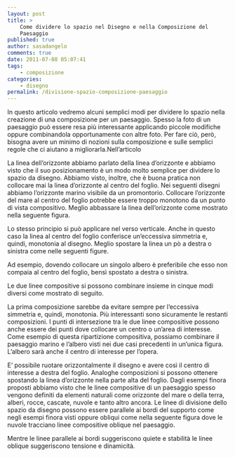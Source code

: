 ```yaml
---
layout: post
title: >
    Come dividere lo spazio nel Disegno e nella Composizione del
    Paesaggio
published: true
author: sasadangelo
comments: true
date: 2011-07-08 05:07:41
tags:
    - composizione
categories:
    - disegno
permalink: /divisione-spazio-composizione-paesaggio
---
```




  In questo articolo vedremo alcuni semplici modi per dividere lo spazio nella creazione di una composizione per un paesaggio. Spesso la foto di un paesaggio può essere resa più interessante applicando piccole modifiche oppure combinandola opportunamente con altre foto. Per fare ciò, però, bisogna avere un minimo di nozioni sulla composizione e sulle semplici regole che ci aiutano a migliorarla.Nell&#8217;articolo 
  
  La linea dell&#8217;orizzonte abbiamo parlato della linea d’orizzonte e abbiamo visto che il suo posizionamento è un modo molto semplice per dividere lo spazio da disegno. Abbiamo visto, inoltre, che è buona pratica non collocare mai la linea d’orizzonte al centro del foglio. Nei seguenti disegni abbiamo l’orizzonte marino visibile da un promontorio. Collocare l’orizzonte del mare al centro del foglio potrebbe essere troppo monotono da un punto di vista compositivo. Meglio abbassare la linea dell’orizzonte come mostrato nella seguente figura.



  



  Lo stesso principio si può applicare nel verso verticale. Anche in questo caso la linea al centro del foglio conferisce un’eccessiva simmetria e, quindi, monotonia al disegno. Meglio spostare la linea un pò a destra o sinistra come nelle seguenti figure.





  Ad esempio, dovendo collocare un singolo albero è preferibile che esso non compaia al centro del foglio, bensì spostato a destra o sinistra.





  Le due linee compositive si possono combinare insieme in cinque modi diversi come mostrato di seguito.





  La prima composizione sarebbe da evitare sempre per l’eccessiva simmetria e, quindi, monotonia. Più interessanti sono sicuramente le restanti composizioni. I punti di intersezione tra le due linee compositive possono anche essere dei punti dove collocare un centro o un’area di interesse. Come esempio di questa ripartizione compositiva, possiamo combinare il paesaggio marino e l’albero visti nei due casi precedenti in un’unica figura. L’albero sarà anche il centro di interesse per l’opera.





  E’ possibile ruotare orizzontalmente il disegno e avere così il centro di interesse a destra del foglio. Analoghe composizioni si possono ottenere spostando la linea d’orizzonte nella parte alta del foglio. Dagli esempi finora proposti abbiamo visto che le linee compositive di un paesaggio spesso vengono definiti da elementi naturali come orizzonte del mare o della terra, alberi, rocce, cascate, nuvole e tanto altro ancora. Le linee di divisione dello spazio da disegno possono essere parallele ai bordi del supporto come negli esempi finora visti oppure obliqui come nella seguente figura dove le nuvole tracciano linee compositive oblique nel paesaggio.




Mentre le linee parallele ai bordi suggeriscono quiete e stabilità le linee oblique suggeriscono tensione e dinamicità.